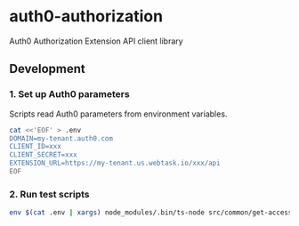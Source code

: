 # auth0-authorization

Auth0 Authorization Extension API client library

## Development

### 1. Set up Auth0 parameters

Scripts read Auth0 parameters from environment variables.

```bash
cat <<'EOF' > .env
DOMAIN=my-tenant.auth0.com
CLIENT_ID=xxx
CLIENT_SECRET=xxx
EXTENSION_URL=https://my-tenant.us.webtask.io/xxx/api
EOF
```

### 2. Run test scripts

```bash
env $(cat .env | xargs) node_modules/.bin/ts-node src/common/get-access-token.spec.ts
```
